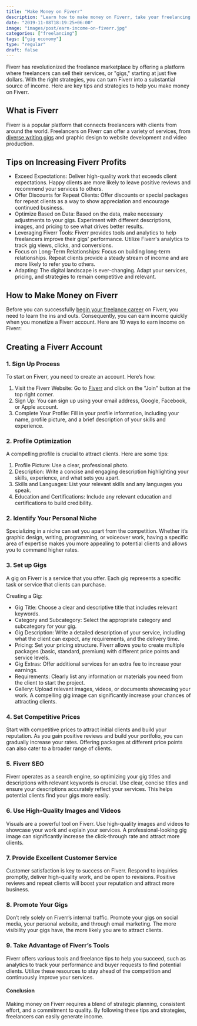 ```yaml
---
title: "Make Money on Fiverr"
description: "Learn how to make money on Fiverr, take your freelancing earnings to the next level. Find benefits and challenges of earning on the platform."
date: "2019-11-08T18:19:25+06:00"
image: "images/post/earn-income-on-fiverr.jpg"
categories: ["freelancing"]
tags: ["gig economy"]
type: "regular"
draft: false
---
```


Fiverr has revolutionized the freelance marketplace by offering a platform where freelancers can sell their services, or "gigs," starting at just five dollars. With the right strategies, you can turn Fiverr into a substantial source of income. Here are key tips and strategies to help you make money on Fiverr.

## What is Fiverr

Fiverr is a popular platform that connects freelancers with clients from around the world. Freelancers on Fiverr can offer a variety of services, from [diverse writing gigs](/blog/find-freelance-writing-gigs) and graphic design to website development and video production.

## Tips on Increasing Fiverr Profits

- Exceed Expectations: Deliver high-quality work that exceeds client expectations. Happy clients are more likely to leave positive reviews and recommend your services to others.
- Offer Discounts for Repeat Clients: Offer discounts or special packages for repeat clients as a way to show appreciation and encourage continued business.
- Optimize Based on Data: Based on the data, make necessary adjustments to your gigs. Experiment with different descriptions, images, and pricing to see what drives better results.
- Leveraging Fiverr Tools: Fiverr provides tools and analytics to help freelancers improve their gigs' performance. Utilize Fiverr's analytics to track gig views, clicks, and conversions.
- Focus on Long-Term Relationships: Focus on building long-term relationships. Repeat clients provide a steady stream of income and are more likely to refer you to others.
- Adapting: The digital landscape is ever-changing. Adapt your services, pricing, and strategies to remain competitive and relevant.

## How to Make Money on Fiverr

Before you can successfully [begin your freelance career](/blog/how-to-start-freelancing) on Fiverr, you need to learn the ins and outs. Consequently, you can earn income quickly when you monetize a Fiverr account. Here are 10 ways to earn income on Fiverr:

## Creating a Fiverr Account

### 1. Sign Up Process

To start on Fiverr, you need to create an account. Here’s how:

1. Visit the Fiverr Website: Go to [Fiverr](https://www.fiverr.com) and click on the "Join" button at the top right corner.
2. Sign Up: You can sign up using your email address, Google, Facebook, or Apple account.
3. Complete Your Profile: Fill in your profile information, including your name, profile picture, and a brief description of your skills and experience.

### 2. Profile Optimization

A compelling profile is crucial to attract clients. Here are some tips:

1. Profile Picture: Use a clear, professional photo.
2. Description: Write a concise and engaging description highlighting your skills, experience, and what sets you apart.
3. Skills and Languages: List your relevant skills and any languages you speak.
4. Education and Certifications: Include any relevant education and certifications to build credibility.

### 2. Identify Your Personal Niche

Specializing in a niche can set you apart from the competition. Whether it’s graphic design, writing, programming, or voiceover work, having a specific area of expertise makes you more appealing to potential clients and allows you to command higher rates.

### 3. Set up Gigs

A gig on Fiverr is a service that you offer. Each gig represents a specific task or service that clients can purchase.

Creating a Gig:

- Gig Title: Choose a clear and descriptive title that includes relevant keywords.
- Category and Subcategory: Select the appropriate category and subcategory for your gig.
- Gig Description: Write a detailed description of your service, including what the client can expect, any requirements, and the delivery time.
- Pricing: Set your pricing structure. Fiverr allows you to create multiple packages (basic, standard, premium) with different price points and service levels.
- Gig Extras: Offer additional services for an extra fee to increase your earnings.
- Requirements: Clearly list any information or materials you need from the client to start the project.
- Gallery: Upload relevant images, videos, or documents showcasing your work. A compelling gig image can significantly increase your chances of attracting clients.

### 4. Set Competitive Prices

Start with competitive prices to attract initial clients and build your reputation. As you gain positive reviews and build your portfolio, you can gradually increase your rates. Offering packages at different price points can also cater to a broader range of clients.

### 5. Fiverr SEO

Fiverr operates as a search engine, so optimizing your gig titles and descriptions with relevant keywords is crucial. Use clear, concise titles and ensure your descriptions accurately reflect your services. This helps potential clients find your gigs more easily.

### 6. Use High-Quality Images and Videos

Visuals are a powerful tool on Fiverr. Use high-quality images and videos to showcase your work and explain your services. A professional-looking gig image can significantly increase the click-through rate and attract more clients.

### 7. Provide Excellent Customer Service

Customer satisfaction is key to success on Fiverr. Respond to inquiries promptly, deliver high-quality work, and be open to revisions. Positive reviews and repeat clients will boost your reputation and attract more business.

### 8. Promote Your Gigs

Don’t rely solely on Fiverr’s internal traffic. Promote your gigs on social media, your personal website, and through email marketing. The more visibility your gigs have, the more likely you are to attract clients.

### 9. Take Advantage of Fiverr’s Tools

Fiverr offers various tools and freelance tips to help you succeed, such as analytics to track your performance and buyer requests to find potential clients. Utilize these resources to stay ahead of the competition and continuously improve your services.

#### Conclusion

Making money on Fiverr requires a blend of strategic planning, consistent effort, and a commitment to quality. By following these tips and strategies, freelancers can easily generate income.
